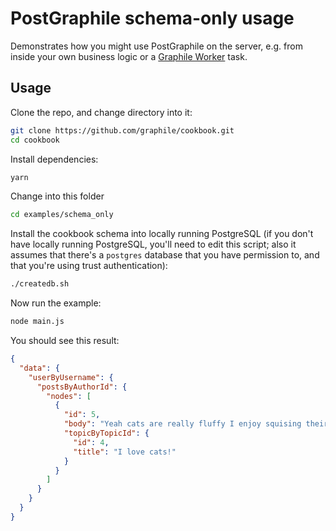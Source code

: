 # PostGraphile schema-only usage

Demonstrates how you might use PostGraphile on the server, e.g. from inside your own business logic or a [Graphile Worker](https://github.com/graphile/worker) task.

## Usage

Clone the repo, and change directory into it:

```bash
git clone https://github.com/graphile/cookbook.git
cd cookbook
```

Install dependencies:

```bash
yarn
```

Change into this folder

```bash
cd examples/schema_only
```

Install the cookbook schema into locally running PostgreSQL (if you don't have locally running PostgreSQL, you'll need to edit this script; also it assumes that there's a `postgres` database that you have permission to, and that you're using trust authentication):

```bash
./createdb.sh
```

Now run the example:

```bash
node main.js
```

You should see this result:

```json
{
  "data": {
    "userByUsername": {
      "postsByAuthorId": {
        "nodes": [
          {
            "id": 5,
            "body": "Yeah cats are really fluffy I enjoy squising their fur they are so goregous and fluffy and squishy and fluffy and gorgeous and squishy and goregous and fluffy and squishy and fluffy and gorgeous and squishy",
            "topicByTopicId": {
              "id": 4,
              "title": "I love cats!"
            }
          }
        ]
      }
    }
  }
}
```
